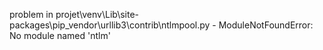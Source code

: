 problem in projet\venv\Lib\site-packages\pip\_vendor\urllib3\contrib\ntlmpool.py - ModuleNotFoundError: No module named 'ntlm'
